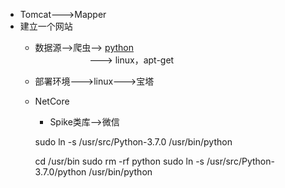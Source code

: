 * Tomcat--->Mapper
* 建立一个网站
    * 数据源-->爬虫--> [python](https://www.cnblogs.com/happymeng/)
                <br>&nbsp;&nbsp;&nbsp;&nbsp;&nbsp;&nbsp;&nbsp;&nbsp;&nbsp;&nbsp;&nbsp;&nbsp;&nbsp;&nbsp;&nbsp;&nbsp;&nbsp;   &nbsp;&nbsp;&nbsp;&nbsp;--->
                linux，apt-get
    * 部署环境--->linux--->宝塔
    * NetCore
        * Spike类库-->微信


        sudo ln -s /usr/src/Python-3.7.0 /usr/bin/python


        cd /usr/bin
        sudo rm -rf python
        sudo ln -s  /usr/src/Python-3.7.0/python /usr/bin/python
